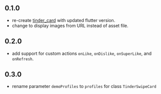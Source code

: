 ## 0.1.0

- re-create [tinder_card](https://github.com/Aneesh1990/flutter_tinder_card) with updated flutter version.
- change to display images from URL instead of asset file.

## 0.2.0

- add support for custom actions `onLike`, `onDislike`, `onSuperLike`, and `onRefresh`.

## 0.3.0

- rename parameter `demoProfiles` to `profiles` for class `TinderSwipeCard`
